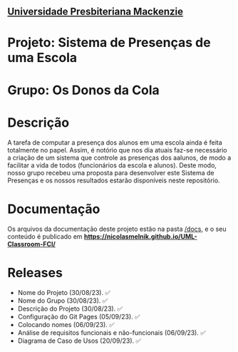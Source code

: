 <h2><a href= "https://www.mackenzie.br">Universidade Presbiteriana Mackenzie</a></h2>

# Projeto: Sistema de Presenças de uma Escola

# Grupo: Os Donos da Cola

# Descrição

A tarefa de computar a presença dos alunos em uma escola ainda é feita totalmente no papel. Assim, é notório que nos dia atuais faz-se necessário a criação de um sistema que controle as presenças dos aalunos, de modo a facilitar a vida de todos (funcionários da escola e alunos). Deste modo, nosso grupo recebeu uma proposta para desenvolver este Sistema de Presenças e os nossos resultados estarão disponíveis neste repositório.

# Documentação

Os arquivos da documentação deste projeto estão na pasta [/docs](/docs), e o seu conteúdo é publicado em **https://nicolasmelnik.github.io/UML-Classroom-FCI/**

# Releases

- Nome do Projeto (30/08/23). ✅
- Nome do Grupo (30/08/23). ✅
- Descrição do Projeto (30/08/23). ✅
- Configuração do Git Pages (05/09/23). ✅
- Colocando nomes (06/09/23). ✅
- Análise de requisitos funcionais e não-funcionais (06/09/23). ✅
- Diagrama de Caso de Usos (20/09/23). ✅


